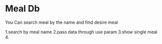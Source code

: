 <h1>Meal Db </h1>
<p>You Can search meal by the name and find desire meal</p>

1.search by meal name
2.pass data through use param
3.show single meal
4.